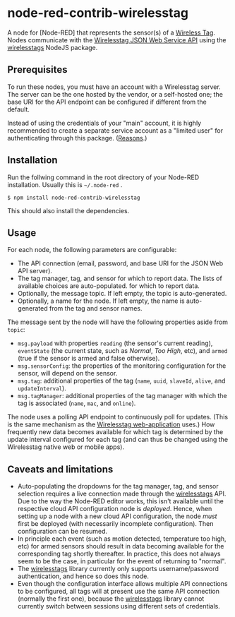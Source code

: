 # node-red-contrib-wirelesstag

A node for [Node-RED] that represents the sensor(s) of a
[Wireless Tag]. Nodes communicate with the
[Wirelesstag JSON Web Service API] using the [wirelesstags] NodeJS
package.

## Prerequisites

To run these nodes, you must have an account with a Wirelesstag
server. The server can be the one hosted by the vendor, or a
self-hosted one; the base URI for the API endpoint can be configured
if different from the default.

Instead of using the credentials of your "main" account, it is highly
recommended to create a separate service account as a "limited user"
for authenticating through this package.
([Reasons](https://github.com/hlapp/wirelesstags-js#installation-and-setup).)

## Installation

Run the follwing command in the root directory of your Node-RED installation.
Usually this is `~/.node-red` .

```
$ npm install node-red-contrib-wirelesstag
```

This should also install the dependencies.

## Usage

For each node, the following parameters are configurable:

* The API connection (email, password, and base URI for the JSON
  Web API server).
* The tag manager, tag, and sensor for which to report data. The lists
  of available choices are auto-populated. </strong> for which to
  report data.
* Optionally, the message topic. If left empty, the topic is
  auto-generated.
* Optionally, a name for the node. If left empty, the name is
  auto-generated from the tag and sensor names.

The message sent by the node will have the following properties aside
from `topic`:

* `msg.payload` with properties `reading` (the sensor's current
  reading), `eventState` (the current state, such as _Normal_, _Too
  High_, etc), and `armed` (true if the sensor is armed and false
  otherwise).
* `msg.sensorConfig`: the properties of the monitoring configuration
  for the sensor, will depend on the sensor.
* `msg.tag`: additional properties of the tag (`name`, `uuid`,
  `slaveId`, `alive`, and `updateInterval`).
* `msg.tagManager`: additional properties of the tag manager with
  which the tag is associated (`name`, `mac`, and `online`).

The node uses a polling API endpoint to continuously poll for updates.
(This is the same mechanism as the [Wirelesstag web-application]
uses.) How frequently new data becomes available for which tag is
determined by the update interval configured for each tag (and can
thus be changed using the Wirelesstag native web or mobile apps).

## Caveats and limitations

* Auto-populating the dropdowns for the tag manager, tag, and sensor
  selection requires a live connection made through the [wirelesstags]
  API. Due to the way the Node-RED editor works, this isn't available
  until the respective cloud API configuration node is _deployed_.
  Hence, when setting up a node with a new cloud API configuration,
  the node _must_ first be deployed (with necessarily incomplete
  configuration). Then configuration can be resumed.
* In principle each event (such as motion detected, temperature too
  high, etc) for armed sensors should result in data becoming
  available for the corresponding tag shortly thereafter. In practice,
  this does not always seem to be the case, in particular for the
  event of returning to "normal".
* The [wirelesstags] library currently only supports username/password
  authentication, and hence so does this node.
* Even though the configuration interface allows multiple API
  connections to be configured, all tags will at present use the same
  API connection (normally the first one), because the [wirelesstags]
  library cannot currently switch between sessions using different
  sets of credentials.

[Wireless Tag]: http://wirelesstag.net
[Wirelesstag web-application]: https://wirelesstag.net/eth/
[Wirelesstag JSON Web Service API]: http://mytaglist.com/media/mytaglist.com/apidoc.html
[wirelesstags]: https://github.com/hlapp/wirelesstags-js
